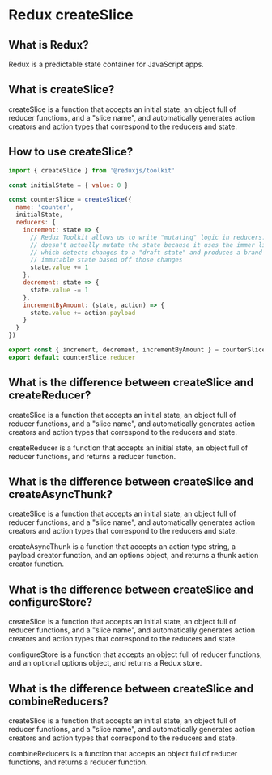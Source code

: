 # Redux createSlice

## What is Redux?

Redux is a predictable state container for JavaScript apps.

## What is createSlice?

createSlice is a function that accepts an initial state, an object full of reducer functions, and a "slice name", and automatically generates action creators and action types that correspond to the reducers and state.

## How to use createSlice?

```js
import { createSlice } from '@reduxjs/toolkit'

const initialState = { value: 0 }

const counterSlice = createSlice({
  name: 'counter',
  initialState,
  reducers: {
    increment: state => {
      // Redux Toolkit allows us to write "mutating" logic in reducers. It
      // doesn't actually mutate the state because it uses the immer library,
      // which detects changes to a "draft state" and produces a brand new
      // immutable state based off those changes
      state.value += 1
    },
    decrement: state => {
      state.value -= 1
    },
    incrementByAmount: (state, action) => {
      state.value += action.payload
    }
  }
})

export const { increment, decrement, incrementByAmount } = counterSlice.actions
export default counterSlice.reducer
```

## What is the difference between createSlice and createReducer?

createSlice is a function that accepts an initial state, an object full of reducer functions, and a "slice name", and automatically generates action creators and action types that correspond to the reducers and state.

createReducer is a function that accepts an initial state, an object full of reducer functions, and returns a reducer function.

## What is the difference between createSlice and createAsyncThunk?

createSlice is a function that accepts an initial state, an object full of reducer functions, and a "slice name", and automatically generates action creators and action types that correspond to the reducers and state.

createAsyncThunk is a function that accepts an action type string, a payload creator function, and an options object, and returns a thunk action creator function.

## What is the difference between createSlice and configureStore?

createSlice is a function that accepts an initial state, an object full of reducer functions, and a "slice name", and automatically generates action creators and action types that correspond to the reducers and state.

configureStore is a function that accepts an object full of reducer functions, and an optional options object, and returns a Redux store.

## What is the difference between createSlice and combineReducers?

createSlice is a function that accepts an initial state, an object full of reducer functions, and a "slice name", and automatically generates action creators and action types that correspond to the reducers and state.

combineReducers is a function that accepts an object full of reducer functions, and returns a reducer function.
